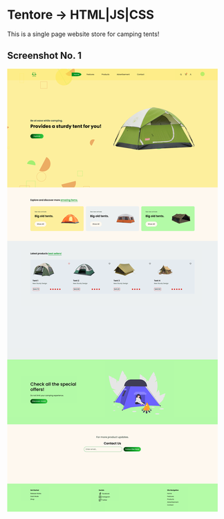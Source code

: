 # Tentore -> HTML|JS|CSS
This is a single page website store for camping tents!

## Screenshot No. 1
![alt text](https://github.com/enangit/tentore/blob/main/assets/home-laptop.png)
